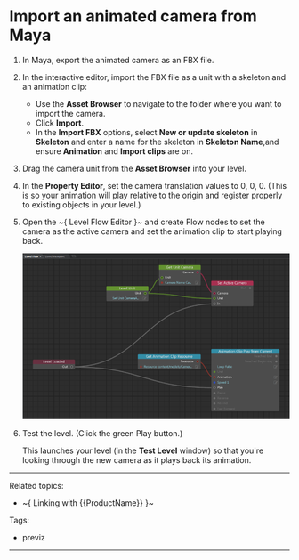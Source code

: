 # Import an animated camera from Maya

1. In Maya, export the animated camera as an FBX file.

2. In the interactive editor, import the FBX file as a unit with a skeleton and an animation clip:

	- Use the **Asset Browser** to navigate to the folder where you want to import the camera.
	- Click **Import**.
	- In the **Import FBX** options, select **New or update skeleton** in **Skeleton** and enter a name for the skeleton in **Skeleton Name**,and ensure **Animation** and **Import clips** are on.

3. Drag the camera unit from the **Asset Browser** into your level.

4. In the **Property Editor**, set the camera translation values to 0, 0, 0.
	(This is so your animation will play relative to the origin and register properly to existing objects in your level.)

5. Open the ~{ Level Flow Editor }~ and create Flow nodes to set the camera as the active camera and set the animation clip to start playing back.

	![](../images/camera_flow.png)

6. Test the level. (Click the green Play button.)

	This launches your level (in the **Test Level** window) so that you're looking through the new camera as it plays back its animation.

---
Related topics:

- ~{ Linking with {{ProductName}} }~

Tags:
- previz

---
